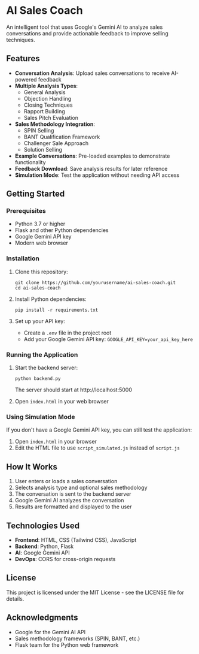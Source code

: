 # AI Sales Coach

An intelligent tool that uses Google's Gemini AI to analyze sales conversations and provide actionable feedback to improve selling techniques.

## Features

- **Conversation Analysis**: Upload sales conversations to receive AI-powered feedback
- **Multiple Analysis Types**: 
  - General Analysis
  - Objection Handling
  - Closing Techniques
  - Rapport Building
  - Sales Pitch Evaluation
- **Sales Methodology Integration**:
  - SPIN Selling
  - BANT Qualification Framework
  - Challenger Sale Approach
  - Solution Selling
- **Example Conversations**: Pre-loaded examples to demonstrate functionality
- **Feedback Download**: Save analysis results for later reference
- **Simulation Mode**: Test the application without needing API access

## Getting Started

### Prerequisites

- Python 3.7 or higher
- Flask and other Python dependencies
- Google Gemini API key
- Modern web browser

### Installation

1. Clone this repository:
   ```
   git clone https://github.com/yourusername/ai-sales-coach.git
   cd ai-sales-coach
   ```

2. Install Python dependencies:
   ```
   pip install -r requirements.txt
   ```

3. Set up your API key:
   - Create a `.env` file in the project root
   - Add your Google Gemini API key: `GOOGLE_API_KEY=your_api_key_here`

### Running the Application

1. Start the backend server:
   ```
   python backend.py
   ```
   The server should start at http://localhost:5000

2. Open `index.html` in your web browser

### Using Simulation Mode

If you don't have a Google Gemini API key, you can still test the application:

1. Open `index.html` in your browser
2. Edit the HTML file to use `script_simulated.js` instead of `script.js`

## How It Works

1. User enters or loads a sales conversation
2. Selects analysis type and optional sales methodology
3. The conversation is sent to the backend server
4. Google Gemini AI analyzes the conversation
5. Results are formatted and displayed to the user

## Technologies Used

- **Frontend**: HTML, CSS (Tailwind CSS), JavaScript
- **Backend**: Python, Flask
- **AI**: Google Gemini API
- **DevOps**: CORS for cross-origin requests

## License

This project is licensed under the MIT License - see the LICENSE file for details.

## Acknowledgments

- Google for the Gemini AI API
- Sales methodology frameworks (SPIN, BANT, etc.)
- Flask team for the Python web framework 